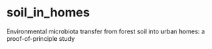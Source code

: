 # soil_in_homes
Environmental microbiota transfer from forest soil into urban homes: a proof-of-principle study
